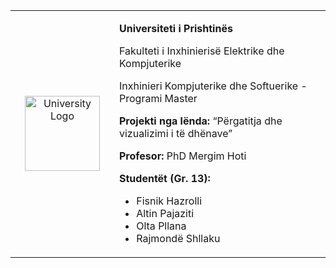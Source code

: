 <table>
  <tr>
    <td width="150" align="center" valign="center">
      <img src="https://upload.wikimedia.org/wikipedia/commons/thumb/e/e1/University_of_Prishtina_logo.svg/1200px-University_of_Prishtina_logo.svg.png" width="120" alt="University Logo" />
    </td>
    <td valign="top">
      <p><strong>Universiteti i Prishtinës</strong></p>
      <p>Fakulteti i Inxhinierisë Elektrike dhe Kompjuterike</p>
      <p>Inxhinieri Kompjuterike dhe Softuerike - Programi Master</p>
      <p><strong>Projekti nga lënda:</strong> “Përgatitja dhe vizualizimi i të dhënave”</p>
      <p><strong>Profesor:</strong> PhD Mergim Hoti</p>
      <p><strong>Studentët (Gr. 13):</strong></p>
      <ul>
        <li>Fisnik Hazrolli</li>
        <li>Altin Pajaziti</li>
        <li>Olta Pllana</li>
        <li>Rajmondë Shllaku</li>
      </ul>
    </td>
  </tr>
</table>
